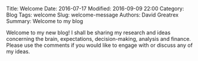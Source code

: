 Title: Welcome
Date: 2016-07-17
Modified: 2016-09-09 22:00
Category: Blog
Tags: welcome
Slug: welcome-message
Authors: David Greatrex
Summary: Welcome to my blog

Welcome to my new blog! I shall be sharing my research and ideas concerning the brain, expectations, decision-making, analysis and finance. Please use the comments if you would like to engage with or discuss any of my ideas.
